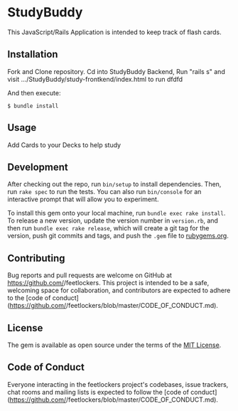 # StudyBuddy

This JavaScript/Rails Application is intended to keep track of flash cards.

## Installation

Fork and Clone repository. Cd into StudyBuddy Backend, Run "rails s" and visit .../StudyBuddy/study-frontkend/index.html to run dfdfd

And then execute:

    $ bundle install

## Usage

Add Cards to your Decks to help study

## Development

After checking out the repo, run `bin/setup` to install dependencies. Then, run `rake spec` to run the tests. You can also run `bin/console` for an interactive prompt that will allow you to experiment.

To install this gem onto your local machine, run `bundle exec rake install`. To release a new version, update the version number in `version.rb`, and then run `bundle exec rake release`, which will create a git tag for the version, push git commits and tags, and push the `.gem` file to [rubygems.org](https://rubygems.org).

## Contributing

Bug reports and pull requests are welcome on GitHub at https://github.com/<github vincentservio>/feetlockers. This project is intended to be a safe, welcoming space for collaboration, and contributors are expected to adhere to the [code of conduct](https://github.com/<github vincentservio>/feetlockers/blob/master/CODE_OF_CONDUCT.md).

## License

The gem is available as open source under the terms of the [MIT License](https://opensource.org/licenses/MIT).

## Code of Conduct

Everyone interacting in the feetlockers project's codebases, issue trackers, chat rooms and mailing lists is expected to follow the [code of conduct](https://github.com/<github vincentservio>/feetlockers/blob/master/CODE_OF_CONDUCT.md).
